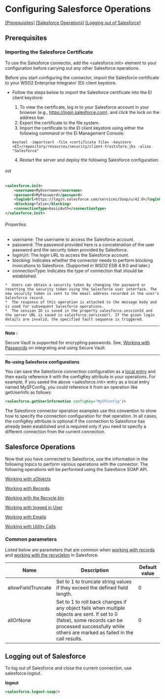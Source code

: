 # Configuring Salesforce Operations

[[Prerequisites]](#Prerequisites) [[Salesforce Operations]](#salesforce-operations) [[Logging out of Salesforce]](#logging-out-of-salesforce)

## Prerequisites

### Importing the Salesforce Certificate

To use the Salesforce connector, add the <salesforce.init>  element to your configuration before carrying out any other Salesforce operations.

Before you start configuring the connector, import the Salesforce certificate to your WSO2 Enterprise Integrator (EI) client keystore.

* Follow the steps below to import the Salesforce certificate into the EI client keystore:

    1. To view the certificate, log in to your Salesforce account in your browser (e.g., https://login.salesforce.com), and click the lock on the address bar.
    2. Export the certificate to the file system.
    3. Import the certificate to the EI client keystore using either the following command or the EI Management Console:
    ```
    keytool -importcert -file <certificate file> -keystore <EI>/repository/resources/security/client-truststore.jks -alias "Salesforce"
    ```
    4. Restart the server and deploy the following Salesforce configuration:

###### init
```xml
<salesforce.init>
    <username>MyUsername</username>
    <password>MyPassword</password>
    <loginUrl>https://login.salesforce.com/services/Soap/u/42.0</loginUrl>
    <blocking>false</blocking>
    <connectionType>basicAuth</connectionType>
</salesforce.init>
```
###### Properties
* username:  The username to access the Salesforce account.
* password:  The password provided here is a concatenation of the user password and the security token provided by Salesforce.
* loginUrl:  The login URL to access the Salesforce account.
* blocking:  Indicates whether the connector needs to perform blocking invocations to Salesforce. (Supported in WSO2 ESB 4.9.0 and later.) 
* connectionType: Indicates the type of connection that should be established.

```text
*  Users can obtain a security token by changing the password or resetting the security token using the Salesforce user interface. The new security token is sent to the email address recorded in the user's Salesforce record.
*  The response of this operation is attached to the message body and is used for subsequent Salesforce operations.
*  The session ID is saved in the property salesforce.sessionId and the server URL is saved in salesforce.serviceUrl. If the given login details are invalid, the specified fault sequence is triggered.
```
---
__Note :__

Secure Vault is supported for encrypting passwords. See, [Working with Passwords](https://docs.wso2.com/display/ADMIN44x/Encrypting+Passwords+with+Cipher+Tool) on integrating and using Secure Vault.

---
**Re-using Salesforce configurations**

You can save the Salesforce connection configuration as a [local entry](https://docs.wso2.com/display/EI620/Working+with+Local+Registry+Entries) and then easily reference it with the configKey attribute in your operations. For example, if you saved the above <salesforce.init> entry as a local entry named MySFConfig, you could reference it from an operation like getUserInfo as follows:

```xml
<salesforce.getUserInformation configKey="MySFConfig"/>
```
The Salesforce connector operation examples use this convention to show how to specify the connection configuration for that operation. In all cases, the configKey attribute is optional if the connection to Salesforce has already been established and is required only if you need to specify a different connection from the current connection.

## Salesforce Operations

Now that you have connected to Salesforce, use the information in the following topics to perform various operations with the connector. The following operations will be performed using the Salesforce SOAP API.

[Working with sObjects](sobjects.md)

[Working with Records](records.md)

[Working with the Recycle bin](recyclebin.md)

[Working with logged in User](user.md)

[Working with Emails](emails.md)

[Working with Utility Calls](utility.md)


### Common parameters

Listed below are parameters that are common when [working with records](records.md) and [working with the recyclebin](recyclebin.md) in Salesforce.


| Name | Description | Default value |
| ------------- | ------------- | ------------- |
| allowFieldTruncate | Set to 1 to truncate string values if they exceed the defined field length. | 0 |
| allOrNone | Set to 1 to roll back changes if any object fails when multiple objects are sent. If set to 0 (false), some records can be processed successfully while others are marked as failed in the call results. | 0 |


## Logging out of Salesforce
To log out of Salesforce and close the current connection, use salesforce.logout.

**logout**
```xml
<salesforce.logout-soap/>
```